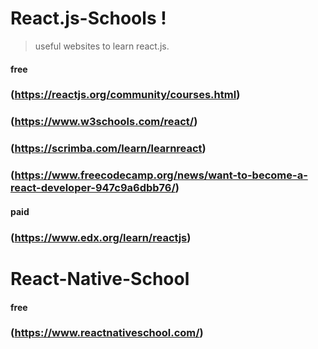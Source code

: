 # React.js-Schools !
> useful websites to learn react.js.

#### free 
###  (https://reactjs.org/community/courses.html)
###  (https://www.w3schools.com/react/)
###  (https://scrimba.com/learn/learnreact)
###  (https://www.freecodecamp.org/news/want-to-become-a-react-developer-947c9a6dbb76/)

#### paid
###  (https://www.edx.org/learn/reactjs)


# React-Native-School
#### free 
### (https://www.reactnativeschool.com/)
